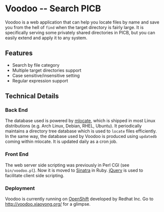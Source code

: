 Voodoo -- Search PICB
=====================

Voodoo is a web application that can help you locate files by name and save you
from the hell of `find` when the target directory is fairly large. It is
specifically serving some privately shared directories in PICB, but you can
easily extend and apply it to any system.

Features
--------

*   Search by file category
*   Multiple target directories support
*   Case sensitive/insensitive setting
*   Regular expression support

Technical Details
-----------------

### Back End

The database used is powered by [mlocate](https://fedorahosted.org/mlocate/),
which is shipped in most Linux distributions (e.g. Arch Linux, Debian, RHEL,
Ubuntu). It periodically maintains a directory tree database which is used to
`locate` files efficiently. In the same way, the database used by Voodoo is
produced using `updatedb` coming within mlocate. It is updated daily as a cron
job.

### Front End

The web server side scripting was previously in Perl CGI (see `bin/voodoo.pl`).
Now it is moved to [Sinatra](http://www.sinatrarb.com/) in Ruby.
[jQuery](http://jquery.com/) is used to facilitate client side scripting.

### Deployment

Voodoo is currently running on [OpenShift](http://openshift.redhat.com/)
developed by Redhat Inc. Go to http://voodoo.xiaoyong.org/ for a glimpse.
